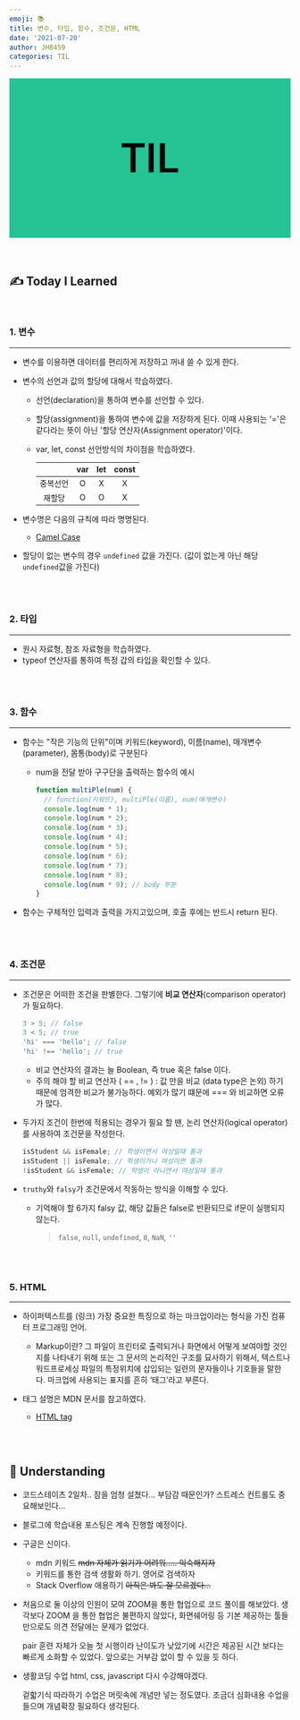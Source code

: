 ```yaml
---
emoji: 📚
title: 변수, 타입, 함수, 조건문, HTML
date: '2021-07-20'
author: JH8459
categories: TIL
---
```


![github-blog.png](../../assets/common/til.jpeg)

<br>

## ✍️ **T**oday **I** **L**earned

<br>

### 1. 변수

---

- 변수를 이용하면 데이터를 편리하게 저장하고 꺼내 쓸 수 있게 한다.
- 변수의 선언과 값의 할당에 대해서 학습하였다.

  - 선언(declaration)을 통하여 변수를 선언할 수 있다.
  - 할당(assignment)을 통하여 변수에 값을 저장하게 된다. 이때 사용되는 '='은 같다라는 뜻이 아닌 '할당 연산자(Assignment operator)'이다.
  - var, let, const 선언방식의 차이점을 학습하였다.

    |          | var | let | const |
    | :------: | :-: | :-: | :---: |
    | 중복선언 |  O  |  X  |   X   |
    |  재할당  |  O  |  O  |   X   |

- 변수명은 다음의 규칙에 따라 명명된다. <a href="https://eslint.org/docs/rules/camelcase" target="_blank">

  - Camel Case </a>

- 할당이 없는 변수의 경우 `undefined` 값을 가진다. (값이 없는게 아닌 해당 `undefined`값을 가진다)

<br>
<br>

### 2. 타입

---

- 원시 자료형, 참조 자료형을 학습하였다.
- typeof 연산자를 통하여 특정 갑의 타입을 확인할 수 있다.

<br>
<br>

### 3. 함수

---

- 함수는 "작은 기능의 단위"이며 키워드(keyword), 이름(name), 매개변수(parameter), 몸통(body)로 구분된다

  - num을 전달 받아 구구단을 출력하는 함수의 예시

    ```javascript
    function multiPle(num) {
      // function(키워드), multiPle(이름), num(매개변수)
      console.log(num * 1);
      console.log(num * 2);
      console.log(num * 3);
      console.log(num * 4);
      console.log(num * 5);
      console.log(num * 6);
      console.log(num * 7);
      console.log(num * 8);
      console.log(num * 9); // body 부분
    }
    ```

- 함수는 구체적인 입력과 출력을 가지고있으며, 호출 후에는 반드시 return 된다.

<br>
<br>

### 4. 조건문

---

- 조건문은 어떠한 조건을 판별한다. 그렇기에 **비교 연산자**(comparison operator)가 필요하다.

  ```javascript
  3 > 5; // false
  3 < 5; // true
  'hi' === 'hello'; // false
  'hi' !== 'hello'; // true
  ```

  - 비교 연산자의 결과는 늘 Boolean, 즉 true 혹은 false 이다.
  - 주의 해야 할 비교 연산자 ( == , != ) : 값 만을 비교 (data type은 논외) 하기 때문에 엄격한 비교가 불가능하다. 예외가 많기 떄문에 === 와 비교하면 오류가 많다.

- 두가지 조건이 한번에 적용되는 경우가 필요 할 땐, 논리 연산자(logical operator)를 사용하여 조건문을 작성한다.

  ```javascript
  isStudent && isFemale; // 학생이면서 여성일때 통과
  isStudent || isFemale; // 학생이거나 여성이면 통과
  !isStudent && isFemale; // 학생이 아니면서 여성일때 통과
  ```

- `truthy`와 `falsy`가 조건문에서 작동하는 방식을 이해할 수 있다.
  - 기억해야 할 6가지 falsy 값, 해당 값들은 false로 반환되므로 if문이 실행되지 않는다.
    > `false`, `null`, `undefined`, `0`, `NaN`, `''`

<br>
<br>

### 5. HTML

---

- 하이퍼텍스트를 (링크) 가장 중요한 특징으로 하는 마크업이라는 형식을 가진 컴퓨터 프로그래밍 언어.

  - Markup이란? 그 파일이 프린터로 출력되거나 화면에서 어떻게 보여야할 것인지를 나타내기 위해 또는 그 문서의 논리적인 구조를 묘사하기 위해서, 텍스트나 워드프로세싱 파일의 특정위치에 삽입되는 일련의 문자들이나 기호들을 말한다. 마크업에 사용되는 표지를 흔히 ‘태그’라고 부른다.

- 태그 설명은 MDN 문서를 참고하였다.

  - <a href = "https://developer.mozilla.org/ko/docs/Web/HTML/Element/a" target = "_blank">HTML tag</a>

<br>
<br>

## 🤔 Understanding

- 코드스테이츠 2일차.. 잠을 엄청 설쳤다... 부담감 때문인가? 스트레스 컨트롤도 중요해보인다...

- 블로그에 학습내용 포스팅은 계속 진행할 예정이다.

- 구글은 신이다.

  - mdn 키워드 ~~mdn 자체가 읽기가 어려워..... 익숙해지자~~
  - 키워드를 통한 검색 생활화 하기. 영어로 검색하자
  - Stack Overflow 애용하기 ~~아직은 봐도 잘 모르겠다...~~

- 처음으로 둘 이상의 인원이 모여 ZOOM을 통한 협업으로 코드 풀이를 해보았다. 생각보다 ZOOM 을 통한 협업은 불편하지 않았다, 화면쉐어링 등 기본 제공하는 툴들만으로도 의견 전달에는 문제가 없었다.

  pair 훈련 자체가 오늘 첫 시행이라 난이도가 낮았기에 시간은 제공된 시간 보다는 빠르게 소화할 수 있었다. 앞으로는 거부감 없이 할 수 있을 듯 하다.

- 생활코딩 수업 html, css, javascript 다시 수강해야겠다.

  겉핣기식 따라하기 수업은 머릿속에 개념만 넣는 정도였다. 조금더 심화내용 수업을 들으며 개념확장 필요하다 생각된다.

<br>
<br>

